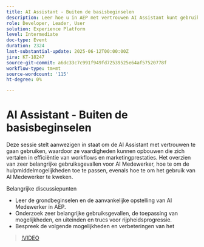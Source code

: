 ```yaml
---
title: AI Assistant - Buiten de basisbeginselen
description: Leer hoe u in AEP met vertrouwen AI Assistant kunt gebruiken. Dit omvat instellingen, belangrijke gebruiksgevallen, praktische tips en volgende functies om de efficiëntie van de workflow en het marketingeffect te verhogen.
role: Developer, Leader, User
solution: Experience Platform
level: Intermediate
doc-type: Event
duration: 2324
last-substantial-update: 2025-06-12T00:00:00Z
jira: KT-18247
source-git-commit: a6dc33c7c991f949fd72539525e64af57520778f
workflow-type: tm+mt
source-wordcount: '115'
ht-degree: 0%

---
```



# AI Assistant - Buiten de basisbeginselen

Deze sessie stelt aanwezigen in staat om de AI Assistant met vertrouwen te gaan gebruiken, waardoor ze vaardigheden kunnen opbouwen die zich vertalen in efficiëntie van workflows en marketingprestaties. Het overzien van zeer belangrijke gebruiksgevallen voor AI Medewerker, hoe te om de hulpmiddelmogelijkheden toe te passen, evenals hoe te om het gebruik van AI Medewerker te kweken.

Belangrijke discussiepunten

* Leer de grondbeginselen en de aanvankelijke opstelling van AI Medewerker in AEP.
* Onderzoek zeer belangrijke gebruiksgevallen, de toepassing van mogelijkheden, en uiteinden en trucs voor rijpheidsprogressie.
* Bespreek de volgende mogelijkheden en verbeteringen van het

>[!VIDEO](https://video.tv.adobe.com/v/3463357/?learn=on&enablevpops)
